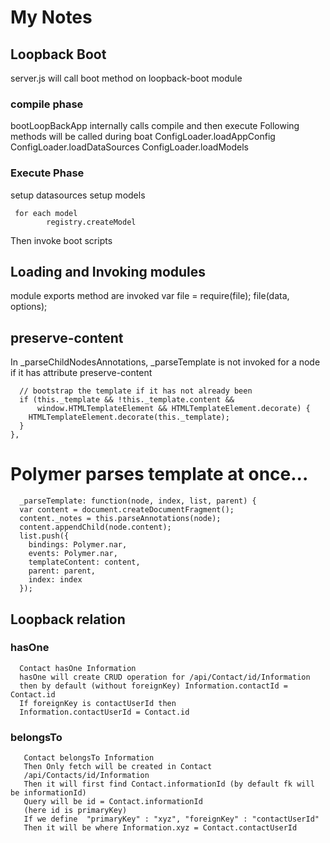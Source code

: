 # My Notes 
## Loopback Boot

server.js will call boot method on loopback-boot module

### compile phase
bootLoopBackApp internally calls compile and then execute
Following methods will be called during boat
ConfigLoader.loadAppConfig
ConfigLoader.loadDataSources
ConfigLoader.loadModels

### Execute Phase

setup datasources
setup models
```
 for each model 
        registry.createModel
```
Then invoke boot scripts
    
## Loading and Invoking modules
module exports method are invoked 
var file = require(file);
file(data, options);


## preserve-content
In _parseChildNodesAnnotations, _parseTemplate is not invoked for a node if it has attribute preserve-content


      // bootstrap the template if it has not already been
      if (this._template && !this._template.content &&
          window.HTMLTemplateElement && HTMLTemplateElement.decorate) {
        HTMLTemplateElement.decorate(this._template);
      }
    },
    
 # Polymer parses template at once...
      _parseTemplate: function(node, index, list, parent) {
      var content = document.createDocumentFragment();
      content._notes = this.parseAnnotations(node);
      content.appendChild(node.content);
      list.push({
        bindings: Polymer.nar,
        events: Polymer.nar,
        templateContent: content,
        parent: parent,
        index: index
      });
      
   ## Loopback relation
   
### hasOne
      Contact hasOne Information
      hasOne will create CRUD operation for /api/Contact/id/Information
      then by default (without foreignKey) Information.contactId = Contact.id
      If foreignKey is contactUserId then
      Information.contactUserId = Contact.id
   
### belongsTo
   
       Contact belongsTo Information
       Then Only fetch will be created in Contact
       /api/Contacts/id/Information
       Then it will first find Contact.informationId (by default fk will be informationId)
       Query will be id = Contact.informationId
       (here id is primaryKey)
       If we define  "primaryKey" : "xyz", "foreignKey" : "contactUserId"
       Then it will be where Information.xyz = Contact.contactUserId
       
   
   
   
   
   





